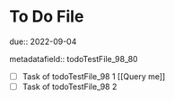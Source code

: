 # To Do File

due:: 2022-09-04

metadatafield:: todoTestFile_98\_80

- [ ] Task of todoTestFile_98 1 [[Query me]]
- [ ] Task of todoTestFile_98 2
